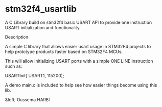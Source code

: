 stm32f4_usartlib
================

A C Library build on stm32f4 basic USART API to provide one instruction USART initialization and functionality

Description

 A simple C library that allows easier  usart usage in STM32F4 projects to help prototype products faster based on
 STM32F4 MCUs.
 
 This will allow initializing USART ports with a simple ONE LINE instruction such as:
 
  USARTInit( USART1, 115200);
  
 A demo main.c is included to help see how easier things become using this lib.
 
 &left; Oussema HARBI
 
